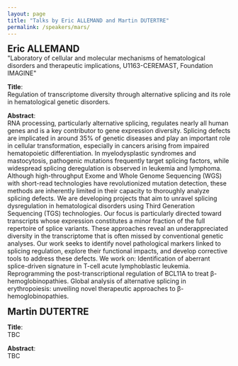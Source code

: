 ```yaml
---
layout: page
title: "Talks by Eric ALLEMAND and Martin DUTERTRE"
permalink: /speakers/mars/
---
```


<span style="font-size: 1.5em;"><strong>Eric ALLEMAND</strong></span><br>
"Laboratory of cellular and molecular mechanisms of hematological disorders and therapeutic implications, U1163-CEREMAST, Foundation IMAGINE" 

**Title**:  
Regulation of transcriptome diversity through alternative splicing and its role in hematological genetic disorders.

**Abstract**:  
RNA processing, particularly alternative splicing, regulates nearly all human genes and is a key contributor to gene expression diversity. Splicing defects are implicated in around 35% of genetic diseases and play an important role in cellular transformation, especially in cancers arising from impaired hematopoietic differentiation. In myelodysplastic syndromes and mastocytosis, pathogenic mutations frequently target splicing factors, while widespread splicing deregulation is observed in leukemia and lymphoma. Although high-throughput Exome and Whole Genome Sequencing (WGS) with short-read technologies have revolutionized mutation detection, these methods are inherently limited in their capacity to thoroughly analyze splicing defects.
We are developing projects that aim to unravel splicing dysregulation in hematological disorders using Third Generation Sequencing (TGS) technologies. Our focus is particularly directed toward transcripts whose expression constitutes a minor fraction of the full repertoire of splice variants. These approaches reveal an underappreciated diversity in the transcriptome that is often missed by conventional genetic analyses. Our work seeks to identify novel pathological markers linked to splicing regulation, explore their functional impacts, and develop corrective tools to address these defects. We work on:
Identification of aberrant splice-driven signature in T-cell acute lymphoblastic leukemia.
Reprogramming the post-transcriptional regulation of BCL11A to treat β-hemoglobinopathies.
Global analysis of alternative splicing in erythropoiesis: unveiling novel therapeutic approaches to β-hemoglobinopathies.



<span style="font-size: 1.5em;"><strong>Martin DUTERTRE</strong></span><br>

**Title**:  
TBC

**Abstract**:  
TBC
